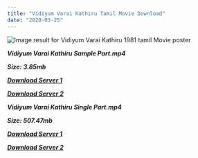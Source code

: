 ```yaml
---
title: "Vidiyum Varai Kathiru Tamil Movie Download"
date: "2020-03-25"
---
```


![Image result for Vidiyum Varai Kathiru 1981 tamil Movie poster](https://m.media-amazon.com/images/M/MV5BODUxZDUyNWItNmI5Yi00MWQxLWFmOGYtMmZjOWE1N2I1OTg4XkEyXkFqcGdeQXVyNTM3MDMyMDQ@._V1_UY268_CR9,0,182,268_AL_.jpg)

**_Vidiyum Varai Kathiru Sample Part.mp4_**

**_Size: 3.85mb_**

**_[Download Server 1](http://b3.wetransfer.vip/files/{b8ae04a0e9ab0f9e64837bab03a252825878f388f00779843f60cec38aa445db}20Actor{b8ae04a0e9ab0f9e64837bab03a252825878f388f00779843f60cec38aa445db}20Hits{b8ae04a0e9ab0f9e64837bab03a252825878f388f00779843f60cec38aa445db}20Collection/Bhagyaraj{b8ae04a0e9ab0f9e64837bab03a252825878f388f00779843f60cec38aa445db}20Movies{b8ae04a0e9ab0f9e64837bab03a252825878f388f00779843f60cec38aa445db}20Collections/Vidiyum{b8ae04a0e9ab0f9e64837bab03a252825878f388f00779843f60cec38aa445db}20Varai{b8ae04a0e9ab0f9e64837bab03a252825878f388f00779843f60cec38aa445db}20Kathiru{b8ae04a0e9ab0f9e64837bab03a252825878f388f00779843f60cec38aa445db}20(1981)/Vidiyum{b8ae04a0e9ab0f9e64837bab03a252825878f388f00779843f60cec38aa445db}20Varai{b8ae04a0e9ab0f9e64837bab03a252825878f388f00779843f60cec38aa445db}20Kathiru{b8ae04a0e9ab0f9e64837bab03a252825878f388f00779843f60cec38aa445db}20(1981){b8ae04a0e9ab0f9e64837bab03a252825878f388f00779843f60cec38aa445db}20Sample{b8ae04a0e9ab0f9e64837bab03a252825878f388f00779843f60cec38aa445db}20HD.mp4)_**

**_[Download Server 2](http://b3.wetransfer.vip/files/{b8ae04a0e9ab0f9e64837bab03a252825878f388f00779843f60cec38aa445db}20Actor{b8ae04a0e9ab0f9e64837bab03a252825878f388f00779843f60cec38aa445db}20Hits{b8ae04a0e9ab0f9e64837bab03a252825878f388f00779843f60cec38aa445db}20Collection/Bhagyaraj{b8ae04a0e9ab0f9e64837bab03a252825878f388f00779843f60cec38aa445db}20Movies{b8ae04a0e9ab0f9e64837bab03a252825878f388f00779843f60cec38aa445db}20Collections/Vidiyum{b8ae04a0e9ab0f9e64837bab03a252825878f388f00779843f60cec38aa445db}20Varai{b8ae04a0e9ab0f9e64837bab03a252825878f388f00779843f60cec38aa445db}20Kathiru{b8ae04a0e9ab0f9e64837bab03a252825878f388f00779843f60cec38aa445db}20(1981)/Vidiyum{b8ae04a0e9ab0f9e64837bab03a252825878f388f00779843f60cec38aa445db}20Varai{b8ae04a0e9ab0f9e64837bab03a252825878f388f00779843f60cec38aa445db}20Kathiru{b8ae04a0e9ab0f9e64837bab03a252825878f388f00779843f60cec38aa445db}20(1981){b8ae04a0e9ab0f9e64837bab03a252825878f388f00779843f60cec38aa445db}20Sample{b8ae04a0e9ab0f9e64837bab03a252825878f388f00779843f60cec38aa445db}20HD.mp4)_**

**_Vidiyum Varai Kathiru Single Part.mp4_**

**_Size: 507.47mb_**

**_[Download Server 1](http://b3.wetransfer.vip/files/{b8ae04a0e9ab0f9e64837bab03a252825878f388f00779843f60cec38aa445db}20Actor{b8ae04a0e9ab0f9e64837bab03a252825878f388f00779843f60cec38aa445db}20Hits{b8ae04a0e9ab0f9e64837bab03a252825878f388f00779843f60cec38aa445db}20Collection/Bhagyaraj{b8ae04a0e9ab0f9e64837bab03a252825878f388f00779843f60cec38aa445db}20Movies{b8ae04a0e9ab0f9e64837bab03a252825878f388f00779843f60cec38aa445db}20Collections/Vidiyum{b8ae04a0e9ab0f9e64837bab03a252825878f388f00779843f60cec38aa445db}20Varai{b8ae04a0e9ab0f9e64837bab03a252825878f388f00779843f60cec38aa445db}20Kathiru{b8ae04a0e9ab0f9e64837bab03a252825878f388f00779843f60cec38aa445db}20(1981)/Vidiyum{b8ae04a0e9ab0f9e64837bab03a252825878f388f00779843f60cec38aa445db}20Varai{b8ae04a0e9ab0f9e64837bab03a252825878f388f00779843f60cec38aa445db}20Kathiru{b8ae04a0e9ab0f9e64837bab03a252825878f388f00779843f60cec38aa445db}20(1981){b8ae04a0e9ab0f9e64837bab03a252825878f388f00779843f60cec38aa445db}20Single{b8ae04a0e9ab0f9e64837bab03a252825878f388f00779843f60cec38aa445db}20Part{b8ae04a0e9ab0f9e64837bab03a252825878f388f00779843f60cec38aa445db}20HD.mp4)_**

**_[Download Server 2](http://b3.wetransfer.vip/files/{b8ae04a0e9ab0f9e64837bab03a252825878f388f00779843f60cec38aa445db}20Actor{b8ae04a0e9ab0f9e64837bab03a252825878f388f00779843f60cec38aa445db}20Hits{b8ae04a0e9ab0f9e64837bab03a252825878f388f00779843f60cec38aa445db}20Collection/Bhagyaraj{b8ae04a0e9ab0f9e64837bab03a252825878f388f00779843f60cec38aa445db}20Movies{b8ae04a0e9ab0f9e64837bab03a252825878f388f00779843f60cec38aa445db}20Collections/Vidiyum{b8ae04a0e9ab0f9e64837bab03a252825878f388f00779843f60cec38aa445db}20Varai{b8ae04a0e9ab0f9e64837bab03a252825878f388f00779843f60cec38aa445db}20Kathiru{b8ae04a0e9ab0f9e64837bab03a252825878f388f00779843f60cec38aa445db}20(1981)/Vidiyum{b8ae04a0e9ab0f9e64837bab03a252825878f388f00779843f60cec38aa445db}20Varai{b8ae04a0e9ab0f9e64837bab03a252825878f388f00779843f60cec38aa445db}20Kathiru{b8ae04a0e9ab0f9e64837bab03a252825878f388f00779843f60cec38aa445db}20(1981){b8ae04a0e9ab0f9e64837bab03a252825878f388f00779843f60cec38aa445db}20Single{b8ae04a0e9ab0f9e64837bab03a252825878f388f00779843f60cec38aa445db}20Part{b8ae04a0e9ab0f9e64837bab03a252825878f388f00779843f60cec38aa445db}20HD.mp4)_**
